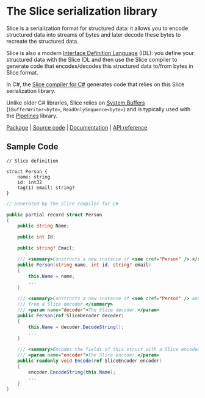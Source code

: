 # The Slice serialization library

Slice is a serialization format for structured data: it allows you to encode structured data into streams of bytes and
later decode these bytes to recreate the structured data.

Slice is also a modern [Interface Definition Language][idl] (IDL): you define your structured data with the Slice IDL
and then use the Slice compiler to generate code that encodes/decodes this structured data to/from bytes in Slice
format.

In C#, the [Slice compiler for C#][slicec-cs] generates code that relies on this Slice serialization library.

Unlike older C# libraries, Slice relies on [System.Buffers][cs-buffers] (`IBufferWriter<byte>`,
`ReadOnlySequence<byte>`) and is typically used with the [Pipelines][pipelines] library.

[Package][package] | [Source code][source] | [Documentation][docs] | [API reference][api]

## Sample Code

```slice
// Slice definition

struct Person {
    name: string
    id: int32
    tag(1) email: string?
}
```

```csharp
// Generated by the Slice compiler for C#

public partial record struct Person
{
    public string Name;

    public int Id;

    public string? Email;

    /// <summary>Constructs a new instance of <see cref="Person" />.</summary>
    public Person(string name, int id, string? email)
    {
        this.Name = name;
        ...
    }

    /// <summary>Constructs a new instance of <see cref="Person" /> and decodes its fields
    /// from a Slice decoder.</summary>
    /// <param name="decoder">The Slice decoder.</param>
    public Person(ref SliceDecoder decoder)
    {
        this.Name = decoder.DecodeString();
        ...
    }

    /// <summary>Encodes the fields of this struct with a Slice encoder.</summary>
    /// <param name="encoder">The Slice encoder.</param>
    public readonly void Encode(ref SliceEncoder encoder)
    {
        encoder.EncodeString(this.Name);
        ...
    }
}
```

[api]: https://docs.icerpc.dev/api/csharp/api/ZeroC.Slice.html
[cs-buffers]: https://learn.microsoft.com/en-us/dotnet/standard/io/buffers
[docs]: https://docs.icerpc.dev/slice2
[idl]: https://en.wikipedia.org/wiki/Interface_description_language
[package]: https://www.nuget.org/packages/ZeroC.Slice
[pipelines]: https://learn.microsoft.com/en-us/dotnet/standard/io/pipelines
[slicec-cs]: https://github.com/icerpc/icerpc-csharp/tree/main/tools/IceRpc.Slice.Tools
[source]: https://github.com/icerpc/icerpc-csharp/tree/main/src/ZeroC.Slice
